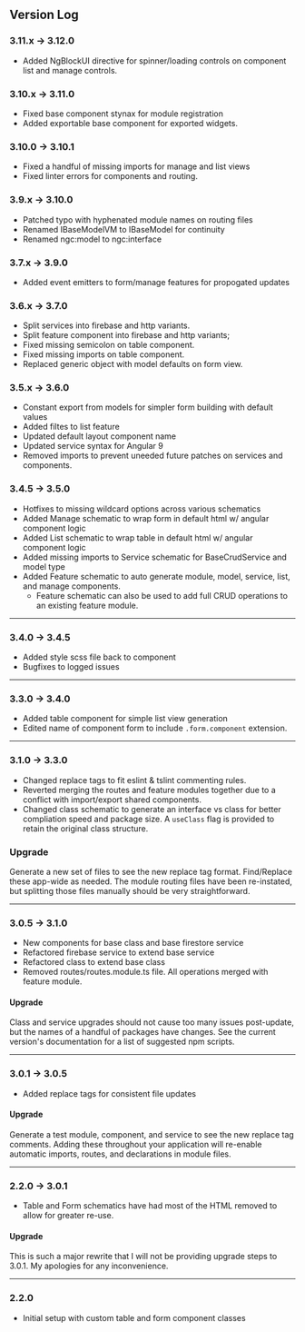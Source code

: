 ## Version Log

### 3.11.x -> 3.12.0
- Added NgBlockUI directive for spinner/loading controls on component list and manage controls.

### 3.10.x -> 3.11.0
- Fixed base component stynax for module registration
- Added exportable base component for exported widgets.

### 3.10.0 -> 3.10.1
- Fixed a handful of missing imports for manage and list views
- Fixed linter errors for components and routing.

### 3.9.x -> 3.10.0
- Patched typo with hyphenated module names on routing files
- Renamed IBaseModelVM to IBaseModel for continuity
- Renamed ngc:model to ngc:interface

### 3.7.x -> 3.9.0
- Added event emitters to form/manage features for propogated updates

### 3.6.x -> 3.7.0
- Split services into firebase and http variants.
- Split feature component into firebase and http variants;
- Fixed missing semicolon on table component.
- Fixed missing imports on table component.
- Replaced generic object with model defaults on form view.

### 3.5.x -> 3.6.0
- Constant export from models for simpler form building with default values
- Added filtes to list feature
- Updated default layout component name
- Updated service syntax for Angular 9
- Removed imports to prevent uneeded future patches on services and components.

### 3.4.5 -> 3.5.0
- Hotfixes to missing wildcard options across various schematics
- Added Manage schematic to wrap form in default html w/ angular component logic
- Added List schematic to wrap table in default html w/ angular component logic
- Added missing imports to Service schematic for BaseCrudService and model type
- Added Feature schematic to auto generate module, model, service, list, and manage components.
  - Feature schematic can also be used to add full CRUD operations to an existing feature module.

---

### 3.4.0 -> 3.4.5
- Added style scss file back to component
- Bugfixes to logged issues

---

### 3.3.0 -> 3.4.0
- Added table component for simple list view generation
- Edited name of component form to include `.form.component` extension.

---

### 3.1.0 -> 3.3.0
- Changed replace tags to fit eslint & tslint commenting rules.
- Reverted merging the routes and feature modules together due to a conflict with import/export shared components.
- Changed class schematic to generate an interface vs class for better compliation speed and package size. A `useClass` flag is provided to retain the original class structure.

### Upgrade
Generate a new set of files to see the new replace tag format. Find/Replace these app-wide as needed. The module routing files have been re-instated, but splitting those files manually should be very straightforward.

---

### 3.0.5 -> 3.1.0
- New components for base class and base firestore service
- Refactored firebase service to extend base service
- Refactored class to extend base class
- Removed routes/routes.module.ts file. All operations merged with feature module.

#### Upgrade
Class and service upgrades should not cause too many issues post-update, but the names of a handful of packages have changes. See the current version's documentation for a list of suggested npm scripts.

---

### 3.0.1 -> 3.0.5
- Added replace tags for consistent file updates

#### Upgrade
Generate a test module, component, and service to see the new replace tag comments. Adding these throughout your application will re-enable automatic imports, routes, and declarations in module files.

---

### 2.2.0 -> 3.0.1
- Table and Form schematics have had most of the HTML removed to allow for greater re-use.

#### Upgrade
This is such a major rewrite that I will not be providing upgrade steps to 3.0.1. My apologies for any inconvenience.

---

### 2.2.0
- Initial setup with custom table and form component classes
